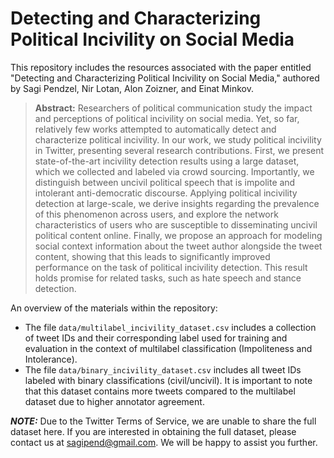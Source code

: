 
# Detecting and Characterizing Political Incivility on Social Media
This repository includes the resources associated with the paper entitled "Detecting and Characterizing Political Incivility on Social Media," authored by Sagi Pendzel, Nir Lotan, Alon Zoizner, and Einat Minkov.

> __Abstract:__
> Researchers of political communication study the impact and perceptions of political incivility on social media. Yet, so far, relatively few works attempted to automatically detect and characterize political incivility. In our work, we study political incivility in Twitter, presenting several research contributions. First, we present state-of-the-art incivility detection results using a large dataset, which we collected and labeled via crowd sourcing. Importantly, we distinguish between uncivil political speech that is impolite and intolerant anti-democratic discourse. Applying political incivility detection at large-scale, we derive insights regarding the prevalence of this phenomenon across users, and explore the network characteristics of users who are susceptible to disseminating uncivil political content online. Finally, we propose an approach for modeling social context information about the tweet author alongside the tweet content, showing that this leads to significantly improved performance on the task of political incivility detection. This result holds promise for related tasks, such as hate speech and stance detection.

An overview of the materials within the repository:

* The file `data/multilabel_incivility_dataset.csv` includes a collection of tweet IDs and their corresponding label used for training and evaluation in the context of multilabel classification (Impoliteness and Intolerance).
* The file `data/binary_incivility_dataset.csv` includes all tweet IDs labeled with binary classifications (civil/uncivil). It is important to note that this dataset contains more tweets compared to the multilabel dataset due to higher annotator agreement.

**_NOTE:_**  Due to the Twitter Terms of Service, we are unable to share the full dataset here. If you are interested in obtaining the full dataset, please contact us at sagipend@gmail.com. We will be happy to assist you further.


